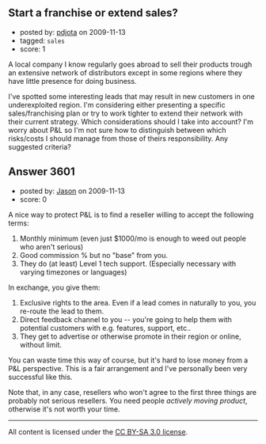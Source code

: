 ## Start a franchise or extend sales?

- posted by: [pdjota](https://stackexchange.com/users/-1/1355-pdjota) on 2009-11-13
- tagged: `sales`
- score: 1

A local company I know regularly goes abroad to sell their products trough an extensive network of distributors except in some regions where they have little presence for doing business.

I've spotted some interesting leads that may result in new customers in one underexploited region. I'm considering either presenting a specific sales/franchising plan or try to work tighter to extend their network with their current strategy.
Which considerations should I take into account? I'm worry about P&L so I'm not sure how to distinguish between which risks/costs I should manage from those of theirs responsibility.
Any suggested criteria?


## Answer 3601

- posted by: [Jason](https://stackexchange.com/users/-1/2-jason) on 2009-11-13
- score: 0

A nice way to protect P&L is to find a reseller willing to accept the following terms:

 1. Monthly minimum (even just $1000/mo is enough to weed out people who aren't serious)
 1. Good commission % but no "base" from you.
 1. They do (at least) Level 1 tech support.  (Especially necessary with varying timezones or languages)

In exchange, you give them:

 1. Exclusive rights to the area.  Even if a lead comes in naturally to you, you re-route the lead to them.
 1. Direct feedback channel to you -- you're going to help them with potential customers with e.g. features, support, etc..
 1. They get to advertise or otherwise promote in their region or online, without limit.

You can waste time this way of course, but it's hard to lose money from a P&L perspective.  This is a fair arrangement and I've personally been very successful like this.

Note that, in any case, resellers who won't agree to the first three things are probably not serious resellers.  You need people *actively moving product*, otherwise it's not worth your time.



---

All content is licensed under the [CC BY-SA 3.0 license](https://creativecommons.org/licenses/by-sa/3.0/).

